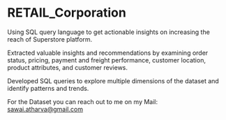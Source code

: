 # RETAIL_Corporation
Using SQL query language to get actionable insights on increasing the reach of Superstore platform.

Extracted valuable insights and recommendations by examining order status, pricing, payment and freight performance,
customer location, product attributes, and customer reviews.

Developed SQL queries to explore multiple dimensions of the dataset and identify patterns and trends.



For the Dataset you can reach out to me on my Mail: sawai.atharva@gmail.com
